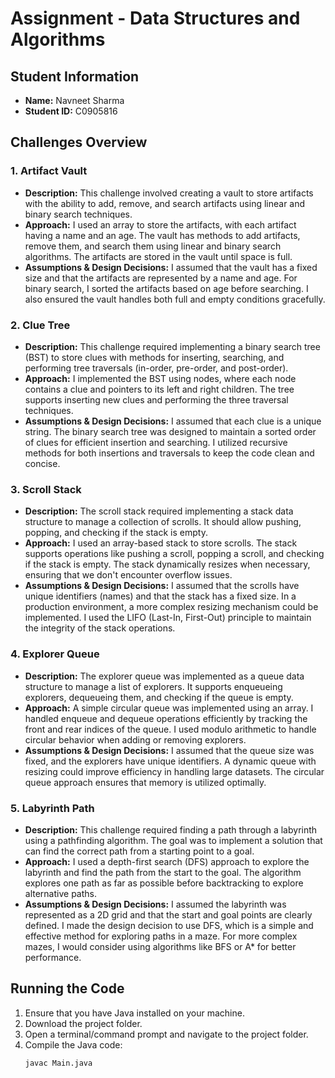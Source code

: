 # Assignment - Data Structures and Algorithms

## Student Information
- **Name:** Navneet Sharma
- **Student ID:** C0905816

## Challenges Overview

### 1. Artifact Vault
- **Description:** This challenge involved creating a vault to store artifacts with the ability to add, remove, and search artifacts using linear and binary search techniques.
- **Approach:** I used an array to store the artifacts, with each artifact having a name and an age. The vault has methods to add artifacts, remove them, and search them using linear and binary search algorithms. The artifacts are stored in the vault until space is full.
- **Assumptions & Design Decisions:** I assumed that the vault has a fixed size and that the artifacts are represented by a name and age. For binary search, I sorted the artifacts based on age before searching. I also ensured the vault handles both full and empty conditions gracefully.

### 2. Clue Tree
- **Description:** This challenge required implementing a binary search tree (BST) to store clues with methods for inserting, searching, and performing tree traversals (in-order, pre-order, and post-order).
- **Approach:** I implemented the BST using nodes, where each node contains a clue and pointers to its left and right children. The tree supports inserting new clues and performing the three traversal techniques.
- **Assumptions & Design Decisions:** I assumed that each clue is a unique string. The binary search tree was designed to maintain a sorted order of clues for efficient insertion and searching. I utilized recursive methods for both insertions and traversals to keep the code clean and concise.

### 3. Scroll Stack
- **Description:** The scroll stack required implementing a stack data structure to manage a collection of scrolls. It should allow pushing, popping, and checking if the stack is empty.
- **Approach:** I used an array-based stack to store scrolls. The stack supports operations like pushing a scroll, popping a scroll, and checking if the stack is empty. The stack dynamically resizes when necessary, ensuring that we don't encounter overflow issues.
- **Assumptions & Design Decisions:** I assumed that the scrolls have unique identifiers (names) and that the stack has a fixed size. In a production environment, a more complex resizing mechanism could be implemented. I used the LIFO (Last-In, First-Out) principle to maintain the integrity of the stack operations.

### 4. Explorer Queue
- **Description:** The explorer queue was implemented as a queue data structure to manage a list of explorers. It supports enqueueing explorers, dequeueing them, and checking if the queue is empty.
- **Approach:** A simple circular queue was implemented using an array. I handled enqueue and dequeue operations efficiently by tracking the front and rear indices of the queue. I used modulo arithmetic to handle circular behavior when adding or removing explorers.
- **Assumptions & Design Decisions:** I assumed that the queue size was fixed, and the explorers have unique identifiers. A dynamic queue with resizing could improve efficiency in handling large datasets. The circular queue approach ensures that memory is utilized optimally.

### 5. Labyrinth Path
- **Description:** This challenge required finding a path through a labyrinth using a pathfinding algorithm. The goal was to implement a solution that can find the correct path from a starting point to a goal.
- **Approach:** I used a depth-first search (DFS) approach to explore the labyrinth and find the path from the start to the goal. The algorithm explores one path as far as possible before backtracking to explore alternative paths.
- **Assumptions & Design Decisions:** I assumed the labyrinth was represented as a 2D grid and that the start and goal points are clearly defined. I made the design decision to use DFS, which is a simple and effective method for exploring paths in a maze. For more complex mazes, I would consider using algorithms like BFS or A* for better performance.

## Running the Code

1. Ensure that you have Java installed on your machine.
2. Download the project folder.
3. Open a terminal/command prompt and navigate to the project folder.
4. Compile the Java code:
   ```bash
   javac Main.java
